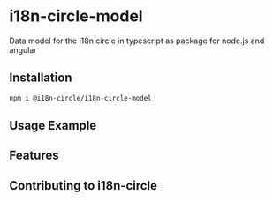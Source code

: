# i18n-circle-model
Data model for the i18n circle in typescript as package for node.js and angular

## Installation

```bash
npm i @i18n-circle/i18n-circle-model
```

## Usage Example

## Features

## Contributing to i18n-circle

